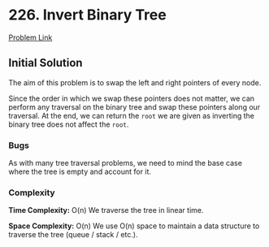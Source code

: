 # 226. Invert Binary Tree
[Problem Link](https://leetcode.com/problems/invert-binary-tree/)

## Initial Solution

The aim of this problem is to swap the left and right pointers of every node.

Since the order in which we swap these pointers does not matter, we can perform any traversal on the binary tree and swap these pointers along our traversal. At the end, we can return the `root` we are given as inverting the binary tree does not affect the `root`.

### Bugs

As with many tree traversal problems, we need to mind the base case where the tree is empty and account for it.

### Complexity
**Time Complexity:** O(n)
We traverse the tree in linear time.

**Space Complexity:** O(n)
We use O(n) space to maintain a data structure to traverse the tree (queue / stack / etc.).